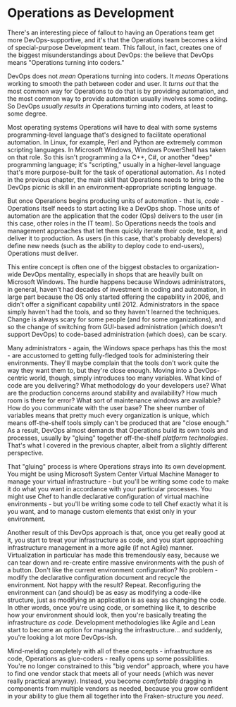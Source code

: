 # Operations as Development
There's an interesting piece of fallout to having an Operations team get more DevOps-supportive, and it's that the Operations team becomes a kind of special-purpose Development team. This fallout, in fact, creates one of the biggest misunderstandings about DevOps: the believe that DevOps means "Operations turning into coders." 

DevOps does not _mean_ Operations turning into coders. It _means_ Operations working to smooth the path between coder and user. It _turns out_ that the most common way for Operations to do that is by providing automation, and the most common way to provide automation usually involves some coding. So DevOps _usually results in_ Operations turning into coders, at least to some degree.

Most operating systems Operations will have to deal with some systems programming-level language that's designed to facilitate operational automation. In Linux, for example, Perl and Python are extremely common scripting languages. In Microsoft Windows, Windows PowerShell has taken on that role. So this isn't programming a la C++, C#, or another "deep" programming language; it's "scripting," usually in a higher-level language that's more purpose-built for the task of operational automation. As I noted in the previous chapter, the main skill that Operations needs to bring to the DevOps picnic is skill in an environment-appropriate scripting language.

But once Operations begins producing units of automation - that is, _code_ - Operations itself needs to start acting like a DevOps shop. Those units of automation are the application that the coder (Ops) delivers to the user (in this case, other roles in the IT team). So Operations needs the tools and management approaches that let them quickly iterate their code, test it, and deliver it to production. As users (in this case, that's probably developers) define new needs (such as the ability to deploy code to end-users), Operations must deliver. 

This entire concept is often one of the biggest obstacles to organization-wide DevOps mentality, especially in shops that are heavily built on Microsoft Windows. The hurdle happens because Windows administrators, in general, haven't had decades of investment in coding and automation, in large part because the OS only started offering the capability in 2006, and didn't offer a significant capability until 2012. Administrators in the space simply haven't had the tools, and so they haven't learned the techniques. Change is always scary for some people (and for some organizations), and so the change of switching from GUI-based administration (which doesn't support DevOps) to code-based administration (which does), can be scary.

Many administrators - again, the Windows space perhaps has this the most - are accustomed to getting fully-fledged tools for administering their environments. They'll maybe complain that the tools don't work quite the way they want them to, but they're close enough. Moving into a DevOps-centric world, though, simply introduces too many variables. What kind of code are you delivering? What methodology do your developers use? What are the production concerns around stability and availability? How much room is there for error? What sort of maintenance windows are available? How do you communicate with the user base? The sheer number of variables means that pretty much every organization is unique, which means off-the-shelf tools simply can't be produced that are "close enough." As a result, DevOps almost demands that Operations build its own tools and processes, usually by "gluing" together off-the-shelf _platform technologies_. That's what I covered in the previous chapter, albeit from a slightly different perspective.

That "gluing" process is where Operations strays into its own development. You might be using Microsoft System Center Virtual Machine Manager to manage your virtual infrastructure - but you'll be writing some code to make it do what you want in accordance with your particular processes. You might use Chef to handle declarative configuration of virtual machine environments - but you'll be writing some code to tell Chef exactly what it is you want, and to manage custom elements that exist only in your environment.

Another result of this DevOps approach is that, once you get really good at it, you start to treat your infrastructure as code, and you start approaching infrastructure management in a more agile (if not Agile) manner. Virtualization in particular has made this tremendously easy, because we can tear down and re-create entire massive environments with the push of a button. Don't like the current environment configuration? No problem - modify the declarative configuration document and recycle the environment. Not happy with the result? Repeat. Reconfiguring the environment can (and should) be as easy as modifying a code-like structure, just as modifying an application is as easy as changing the code. In other words, once you're using code, or something like it, to describe how your environment should look, then you're basically treating the infrastructure _as code_. Development methodologies like Agile and Lean start to become an option for managing the infrastructure... and suddenly, you're looking a lot more DevOps-ish.

Mind-melding completely with all of these concepts - infrastructure as code, Operations as glue-coders - really opens up some possibilities. You're no longer constrained to this "big vendor" approach, where you have to find one vendor stack that meets all of your needs (which was never really practical anyway). Instead, you become _comfortable_ dragging in components from multiple vendors as needed, because you grow confident in your ability to glue them all together into the Fraken-structure you _need_. 
